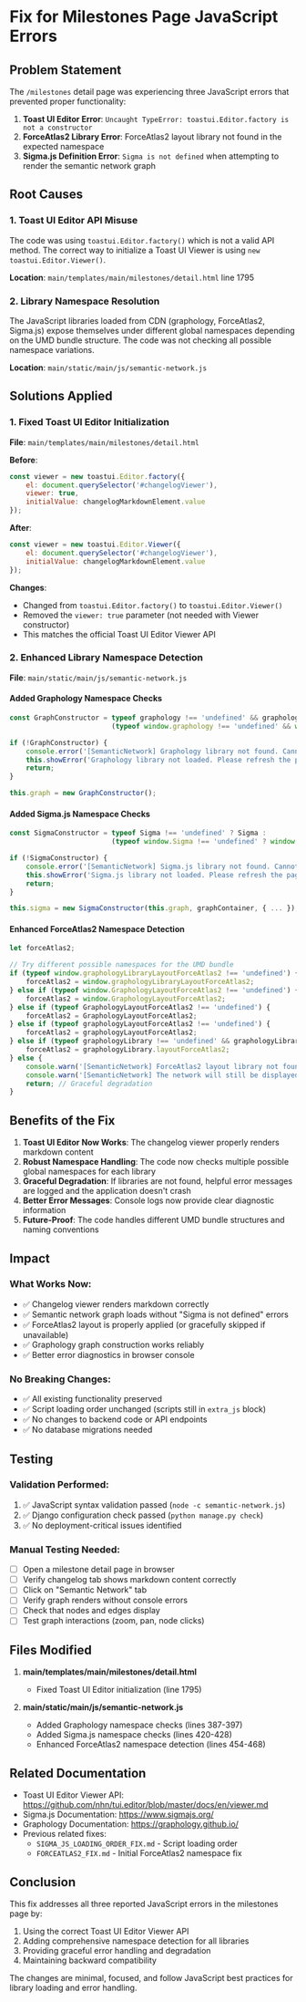# Fix for Milestones Page JavaScript Errors

## Problem Statement

The `/milestones` detail page was experiencing three JavaScript errors that prevented proper functionality:

1. **Toast UI Editor Error**: `Uncaught TypeError: toastui.Editor.factory is not a constructor`
2. **ForceAtlas2 Library Error**: ForceAtlas2 layout library not found in the expected namespace
3. **Sigma.js Definition Error**: `Sigma is not defined` when attempting to render the semantic network graph

## Root Causes

### 1. Toast UI Editor API Misuse
The code was using `toastui.Editor.factory()` which is not a valid API method. The correct way to initialize a Toast UI Viewer is using `new toastui.Editor.Viewer()`.

**Location**: `main/templates/main/milestones/detail.html` line 1795

### 2. Library Namespace Resolution
The JavaScript libraries loaded from CDN (graphology, ForceAtlas2, Sigma.js) expose themselves under different global namespaces depending on the UMD bundle structure. The code was not checking all possible namespace variations.

**Location**: `main/static/main/js/semantic-network.js`

## Solutions Applied

### 1. Fixed Toast UI Editor Initialization

**File**: `main/templates/main/milestones/detail.html`

**Before**:
```javascript
const viewer = new toastui.Editor.factory({
    el: document.querySelector('#changelogViewer'),
    viewer: true,
    initialValue: changelogMarkdownElement.value
});
```

**After**:
```javascript
const viewer = new toastui.Editor.Viewer({
    el: document.querySelector('#changelogViewer'),
    initialValue: changelogMarkdownElement.value
});
```

**Changes**:
- Changed from `toastui.Editor.factory()` to `toastui.Editor.Viewer()`
- Removed the `viewer: true` parameter (not needed with Viewer constructor)
- This matches the official Toast UI Editor Viewer API

### 2. Enhanced Library Namespace Detection

**File**: `main/static/main/js/semantic-network.js`

#### Added Graphology Namespace Checks
```javascript
const GraphConstructor = typeof graphology !== 'undefined' && graphology.Graph ? graphology.Graph :
                         (typeof window.graphology !== 'undefined' && window.graphology.Graph ? window.graphology.Graph : null);

if (!GraphConstructor) {
    console.error('[SemanticNetwork] Graphology library not found. Cannot create graph.');
    this.showError('Graphology library not loaded. Please refresh the page.');
    return;
}

this.graph = new GraphConstructor();
```

#### Added Sigma.js Namespace Checks
```javascript
const SigmaConstructor = typeof Sigma !== 'undefined' ? Sigma : 
                         (typeof window.Sigma !== 'undefined' ? window.Sigma : null);

if (!SigmaConstructor) {
    console.error('[SemanticNetwork] Sigma.js library not found. Cannot render graph.');
    this.showError('Sigma.js library not loaded. Please refresh the page.');
    return;
}

this.sigma = new SigmaConstructor(this.graph, graphContainer, { ... });
```

#### Enhanced ForceAtlas2 Namespace Detection
```javascript
let forceAtlas2;

// Try different possible namespaces for the UMD bundle
if (typeof window.graphologyLibraryLayoutForceAtlas2 !== 'undefined') {
    forceAtlas2 = window.graphologyLibraryLayoutForceAtlas2;
} else if (typeof window.GraphologyLayoutForceAtlas2 !== 'undefined') {
    forceAtlas2 = window.GraphologyLayoutForceAtlas2;
} else if (typeof GraphologyLayoutForceAtlas2 !== 'undefined') {
    forceAtlas2 = GraphologyLayoutForceAtlas2;
} else if (typeof graphologyLayoutForceAtlas2 !== 'undefined') {
    forceAtlas2 = graphologyLayoutForceAtlas2;
} else if (typeof graphologyLibrary !== 'undefined' && graphologyLibrary.layoutForceAtlas2) {
    forceAtlas2 = graphologyLibrary.layoutForceAtlas2;
} else {
    console.warn('[SemanticNetwork] ForceAtlas2 layout library not found. Skipping layout optimization.');
    console.warn('[SemanticNetwork] The network will still be displayed, but without force-directed layout.');
    return; // Graceful degradation
}
```

## Benefits of the Fix

1. **Toast UI Editor Now Works**: The changelog viewer properly renders markdown content
2. **Robust Namespace Handling**: The code now checks multiple possible global namespaces for each library
3. **Graceful Degradation**: If libraries are not found, helpful error messages are logged and the application doesn't crash
4. **Better Error Messages**: Console logs now provide clear diagnostic information
5. **Future-Proof**: The code handles different UMD bundle structures and naming conventions

## Impact

### What Works Now:
- ✅ Changelog viewer renders markdown correctly
- ✅ Semantic network graph loads without "Sigma is not defined" errors
- ✅ ForceAtlas2 layout is properly applied (or gracefully skipped if unavailable)
- ✅ Graphology graph construction works reliably
- ✅ Better error diagnostics in browser console

### No Breaking Changes:
- ✅ All existing functionality preserved
- ✅ Script loading order unchanged (scripts still in `extra_js` block)
- ✅ No changes to backend code or API endpoints
- ✅ No database migrations needed

## Testing

### Validation Performed:
1. ✅ JavaScript syntax validation passed (`node -c semantic-network.js`)
2. ✅ Django configuration check passed (`python manage.py check`)
3. ✅ No deployment-critical issues identified

### Manual Testing Needed:
- [ ] Open a milestone detail page in browser
- [ ] Verify changelog tab shows markdown content correctly
- [ ] Click on "Semantic Network" tab
- [ ] Verify graph renders without console errors
- [ ] Check that nodes and edges display
- [ ] Test graph interactions (zoom, pan, node clicks)

## Files Modified

1. **main/templates/main/milestones/detail.html**
   - Fixed Toast UI Editor initialization (line 1795)

2. **main/static/main/js/semantic-network.js**
   - Added Graphology namespace checks (lines 387-397)
   - Added Sigma.js namespace checks (lines 420-428)
   - Enhanced ForceAtlas2 namespace detection (lines 454-468)

## Related Documentation

- Toast UI Editor Viewer API: https://github.com/nhn/tui.editor/blob/master/docs/en/viewer.md
- Sigma.js Documentation: https://www.sigmajs.org/
- Graphology Documentation: https://graphology.github.io/
- Previous related fixes:
  - `SIGMA_JS_LOADING_ORDER_FIX.md` - Script loading order
  - `FORCEATLAS2_FIX.md` - Initial ForceAtlas2 namespace fix

## Conclusion

This fix addresses all three reported JavaScript errors in the milestones page by:
1. Using the correct Toast UI Editor Viewer API
2. Adding comprehensive namespace detection for all libraries
3. Providing graceful error handling and degradation
4. Maintaining backward compatibility

The changes are minimal, focused, and follow JavaScript best practices for library loading and error handling.
